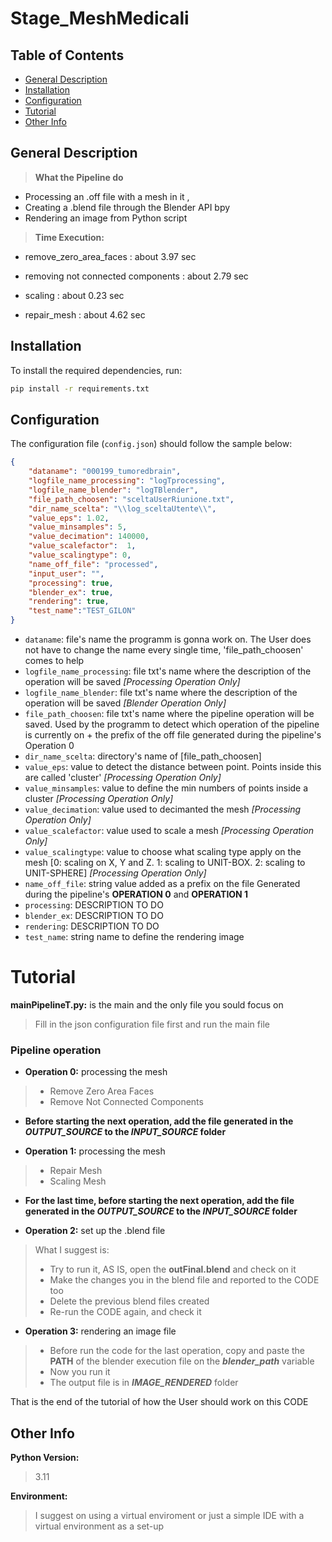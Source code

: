 # Stage_MeshMedicali

## Table of Contents
- [General Description](#general-description)
- [Installation](#installation)
- [Configuration](#configuration)
- [Tutorial](#tutorial)
- [Other Info](#other-info)


## General Description
> **What the Pipeline do** 
- Processing an .off file with a mesh in it ,
- Creating a .blend file through the Blender API bpy
- Rendering an image from Python script


> **Time Execution:**

- remove_zero_area_faces : about 3.97 sec

- removing not connected components : about 2.79 sec

- scaling : about 0.23 sec

- repair_mesh : about 4.62 sec

## Installation

To install the required dependencies, run:
```bash
pip install -r requirements.txt
```

## Configuration
The configuration file (`config.json`) should follow the sample below:

```json
{
    "dataname": "000199_tumoredbrain",
    "logfile_name_processing": "logTprocessing",
    "logfile_name_blender": "logTBlender",
    "file_path_choosen": "sceltaUserRiunione.txt",
    "dir_name_scelta": "\\log_sceltaUtente\\",
    "value_eps": 1.02,
    "value_minsamples": 5,
    "value_decimation": 140000,
    "value_scalefactor":  1,
    "value_scalingtype": 0,
    "name_off_file": "processed", 
    "input_user": "",
    "processing": true,
    "blender_ex": true,
    "rendering": true,
    "test_name":"TEST_GILON"
}
```
- `dataname`: file's name the programm is gonna work on. The User does not have to change the name every single time, 'file_path_choosen' comes to help 
- `logfile_name_processing`: file txt's name where the description of the operation will be saved *[Processing Operation Only]*
- `logfile_name_blender`: file txt's name where the description of the operation will be saved *[Blender Operation Only]*
- `file_path_choosen`: file txt's name where the pipeline operation will be saved. Used by the programm to detect which operation of the pipeline is currently on + the prefix of the off file generated during the pipeline's Operation 0
- `dir_name_scelta`: directory's name of [file_path_choosen]
- `value_eps`: value to detect the distance between point. Points inside this are called 'cluster' *[Processing Operation Only]*
- `value_minsamples`: value to define the min numbers of points inside a cluster *[Processing Operation Only]*
- `value_decimation`: value used to decimanted the mesh *[Processing Operation Only]*
- `value_scalefactor`: value used to scale a mesh *[Processing Operation Only]*
- `value_scalingtype`: value to choose what scaling type apply on the mesh [0: scaling on X, Y and Z. 1: scaling to UNIT-BOX. 2: scaling to UNIT-SPHERE] *[Processing Operation Only]*
- `name_off_file`: string value added as a prefix on the file Generated during the pipeline's **OPERATION 0** and **OPERATION 1**
- `processing`: DESCRIPTION TO DO
- `blender_ex`: DESCRIPTION TO DO
- `rendering`: DESCRIPTION TO DO
- `test_name`: string name to define the rendering image



# Tutorial
**mainPipelineT.py:** is the main and the only file you sould focus on
> Fill in the json configuration file first and run the main file

### Pipeline operation
- **Operation 0:** processing the mesh
> - Remove Zero Area Faces
> - Remove Not Connected Components

- **Before starting the next operation, add the file generated in the *OUTPUT_SOURCE* to the *INPUT_SOURCE* folder**

- **Operation 1:** processing the mesh
> - Repair Mesh
> - Scaling Mesh

- **For the last time, before starting the next operation, add the file generated in the *OUTPUT_SOURCE* to the *INPUT_SOURCE* folder**

- **Operation 2:** set up the .blend file
> What I suggest is:
> - Try to run it, AS IS, open the **outFinal.blend** and check on it
> - Make the changes you in the blend file and reported to the CODE too
> - Delete the previous blend files created
> - Re-run the CODE again, and check it

- **Operation 3:** rendering an image file
> - Before run the code for the last operation, copy and paste the **PATH** of the blender execution file on the ***blender_path*** variable
> - Now you run it
> - The output file is in ***IMAGE_RENDERED*** folder

That is the end of the tutorial of how the User should work on this CODE


## Other Info
**Python Version:**
>3.11

**Environment:**
> I suggest on using a virtual enviroment or just a simple IDE with a virtual environment as a set-up
